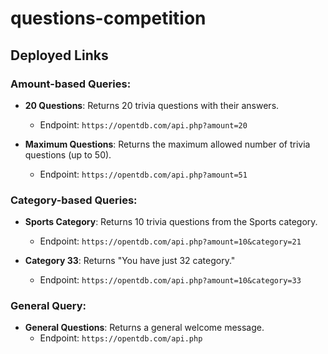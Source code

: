 # questions-competition

## Deployed Links

### Amount-based Queries:

- **20 Questions**: Returns 20 trivia questions with their answers.
  - Endpoint: `https://opentdb.com/api.php?amount=20`

- **Maximum Questions**: Returns the maximum allowed number of trivia questions (up to 50).
  - Endpoint: `https://opentdb.com/api.php?amount=51`

### Category-based Queries:

- **Sports Category**: Returns 10 trivia questions from the Sports category.
  - Endpoint: `https://opentdb.com/api.php?amount=10&category=21`

- **Category 33**: Returns "You have just 32 category."
  - Endpoint: `https://opentdb.com/api.php?amount=10&category=33`

### General Query:

- **General Questions**: Returns a general welcome message.
  - Endpoint: `https://opentdb.com/api.php`

